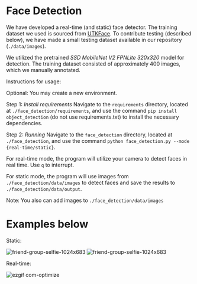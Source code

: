 # Face Detection

  We have developed a real-time (and static) face detector. The training dataset we used is sourced from [UTKFace](https://susanqq.github.io/UTKFace/). To contribute testing (described below), we have made a small testing dataset available in our repository (`./data/images`).

We utilized the pretrained *SSD MobileNet V2 FPNLite 320x320* model for detection. The training dataset consisted of approximately 400 images, which we manually annotated.

Instructions for usage:

Optional:
You may create a new environment.

Step 1: *Install requirements*
Navigate to the `requirements` directory, located at `./face_detection/requirements`, and use the command 
`pip install object_detection`
(do not use requirements.txt) to install the necessary dependencies.

Step 2: *Running*
Navigate to the `face_detection` directory, located at `./face_detection`, and use the command 
`python face_detection.py --mode {real-time/static}`.

For real-time mode, the program will utilize your camera to detect faces in real time.
  Use `q` to interrupt.

For static mode, the program will use images from `./face_detection/data/images` to detect faces and save the results to `./face_detection/data/output`.

Note: You also can add images to `./face_detection/data/images`

# Examples below
Static:

![friend-group-selfie-1024x683](https://github.com/SamvelKarapetyaan/aca_homeworks/assets/130899451/fe0a22d8-081a-4eff-aef9-50a39fa74e77)
![friend-group-selfie-1024x683](https://github.com/SamvelKarapetyaan/aca_homeworks/assets/130899451/7981517a-32df-4459-8549-7e385d1d88d4)

Real-time:

![ezgif com-optimize](https://github.com/SamvelKarapetyaan/aca_homeworks/assets/130899451/3b40d1b0-ffa3-471a-8057-232b224f5e32)


